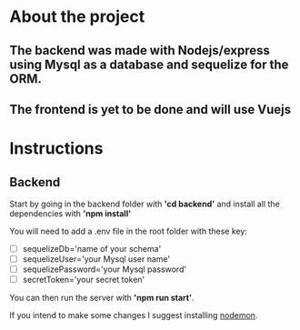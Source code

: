 # About the project

## The backend was made with **Nodejs/express** using **Mysql** as a database and **sequelize** for the ORM.
## The frontend is yet to be done and will use Vuejs

# Instructions

## Backend

Start by going in the backend folder with **'cd backend'** and install all the dependencies with **'npm install'**

You will need to add a .env file in the root folder with these key:
- [ ] sequelizeDb='name of your schema'
- [ ] sequelizeUser='your Mysql user name'
- [ ] sequelizePassword='your Mysql password'
- [ ] secretToken='your secret token'

You can then run the server with **'npm run start'**. 

If you intend to make some changes I suggest installing [nodemon](https://www.npmjs.com/package/nodemon).

